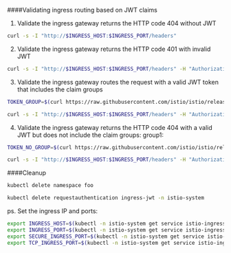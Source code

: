 ####Validating ingress routing based on JWT claims

1. Validate the ingress gateway returns the HTTP code 404 without JWT
```bash
curl -s -I "http://$INGRESS_HOST:$INGRESS_PORT/headers"
```

2. Validate the ingress gateway returns the HTTP code 401 with invalid JWT
```bash
curl -s -I "http://$INGRESS_HOST:$INGRESS_PORT/headers" -H "Authorization: Bearer some.invalid.token"
```

3. Validate the ingress gateway routes the request with a valid JWT token that includes the claim groups
```bash
TOKEN_GROUP=$(curl https://raw.githubusercontent.com/istio/istio/release-1.14/security/tools/jwt/samples/groups-scope.jwt -s) && echo "$TOKEN_GROUP" | cut -d '.' -f2 - | base64 --decode -

curl -s -I "http://$INGRESS_HOST:$INGRESS_PORT/headers" -H "Authorization: Bearer $TOKEN_GROUP"
```

4. Validate the ingress gateway returns the HTTP code 404 with a valid JWT but does not include the claim groups: group1:
```bash
TOKEN_NO_GROUP=$(curl https://raw.githubusercontent.com/istio/istio/release-1.14/security/tools/jwt/samples/demo.jwt -s) && echo "$TOKEN_NO_GROUP" | cut -d '.' -f2 - | base64 --decode -

curl -s -I "http://$INGRESS_HOST:$INGRESS_PORT/headers" -H "Authorization: Bearer $TOKEN_NO_GROUP"
```

####Cleanup
```bash
kubectl delete namespace foo

kubectl delete requestauthentication ingress-jwt -n istio-system
```


ps. Set the ingress IP and ports:
```bash
export INGRESS_HOST=$(kubectl -n istio-system get service istio-ingressgateway -o jsonpath='{.status.loadBalancer.ingress[0].ip}')
export INGRESS_PORT=$(kubectl -n istio-system get service istio-ingressgateway -o jsonpath='{.spec.ports[?(@.name=="http2")].port}')
export SECURE_INGRESS_PORT=$(kubectl -n istio-system get service istio-ingressgateway -o jsonpath='{.spec.ports[?(@.name=="https")].port}')
export TCP_INGRESS_PORT=$(kubectl -n istio-system get service istio-ingressgateway -o jsonpath='{.spec.ports[?(@.name=="tcp")].port}')
```

